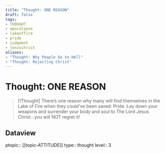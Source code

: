 ```yaml
---
title: "Thought: ONE REASON"
draft: false
tags:
- THOUGHT
- apocalypse
- lakeoffire
- pride
- judgment
- jesuschrist
aliases:
- "Thought: Why People Go to Hell"
- "Thought: Rejecting Christ"
---
```

# Thought: ONE REASON
> [!Thought]
> There’s one reason why many will find themselves in the Lake of Fire when they could’ve been saved: Pride.
> Lay down your weapons and surrender your body and soul to The Lord Jesus Christ…you will NOT regret it!

## Dataview
ptopic:: [[topic-ATTITUDE]]
type:: thought
level:: 3


